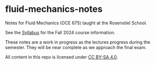 # fluid-mechanics-notes

Notes for Fluid Mechanics (OCE 675) taught at the Rosenstiel School.

See the [Syllabus](syllabus.md) for the Fall 2024 course information.

These notes are a work in progress as the lectures progress during the semester.
They will be near complete as we approach the final exam.

All content in this repo is licensed under 
[CC BY-SA 4.0](https://creativecommons.org/licenses/by-sa/4.0/).